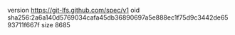 version https://git-lfs.github.com/spec/v1
oid sha256:2a6a140d5769034cafa45db36890697a5e888ec1f75d9c3442de6593711f667f
size 8685
